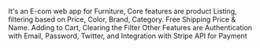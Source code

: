 It's an E-com web app for Furniture, Core features are product Listing, filtering based on Price, Color, Brand, Category. Free Shipping  Price & Name.
Adding to Cart, Clearing the Filter
Other Features are Authentication with Email, Password, Twitter, and Integration with Stripe API for Payment

